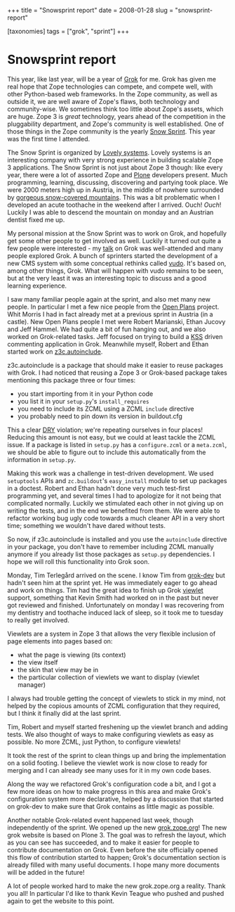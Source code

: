 +++
title = "Snowsprint report"
date = 2008-01-28
slug = "snowsprint-report"

[taxonomies]
tags = ["grok", "sprint"]
+++

# Snowsprint report

This year, like last year, will be a year of
[Grok](http://grok.zope.org) for me. Grok has given me real hope that
Zope technologies can compete, and compete well, with other Python-based
web frameworks. In the Zope community, as well as outside it, we are
well aware of Zope's flaws, both technology and community-wise. We
sometimes think too little about Zope's assets, which are huge. Zope 3
is *great* technology, years ahead of the competition in the
pluggability department, and Zope's community is well established. One
of those things in the Zope community is the yearly [Snow
Sprint](http://www.openplans.org/projects/snow-sprint-2008/project-home).
This year was the first time I attended.

The Snow Sprint is organized by [Lovely
systems](http://www.lovelysystems.com/category/home). Lovely systems is
an interesting company with very strong experience in building scalable
Zope 3 applications. The Snow Sprint is not just about Zope 3 though:
like every year, there were a lot of assorted Zope and
[Plone](http://www.plone.org) developers present. Much programming,
learning, discussing, discovering and partying took place. We were 2000
meters high up in Austria, in the middle of nowhere surrounded by
[gorgeous snow-covered
mountains](http://www.flickr.com/photos/mrtopf/tags/snowsprint2008/).
This was a bit problematic when I developed an acute toothache in the
weekend after I arrived. Ouch! *Ouch*! Luckily I was able to descend the
mountain on monday and an Austrian dentist fixed me up.

My personal mission at the Snow Sprint was to work on Grok, and
hopefully get some other people to get involved as well. Luckily it
turned out quite a few people were interested - my
[talk](http://mrtopf.de/blog/meetups/snow-sprint-2008-martijn-faassen-about-grok-technical/)
on Grok was well-attended and many people explored Grok. A bunch of
sprinters started the development of a new CMS system with some
conceptual rethinks called
[vudo](http://mrtopf.de/blog/web20/the-voodoo-interview-video/). It's
based on, among other things, Grok. What will happen with vudo remains
to be seen, but at the very least it was an interesting topic to discuss
and a good learning experience.

I saw many familiar people again at the sprint, and also met many new
people. In particular I met a few nice people from the [Open
Plans](http://www.openplans.org/) project. Whit Morris I had in fact
already met at a previous sprint in Austria (in a castle). New Open
Plans people I met were Robert Marianski, Ethan Jucovy and Jeff Hammel.
We had quite a bit of fun hanging out, and we also worked on
Grok-related tasks. Jeff focused on trying to build a
[KSS](http://kssproject.org/) driven commenting application in Grok.
Meanwhile myself, Robert and Ethan started work on
[z3c.autoinclude](https://svn.openplans.org/svn/snowsprint/z3c.autoinclude/).

z3c.autoinclude is a package that should make it easier to reuse
packages with Grok. I had noticed that reusing a Zope 3 or Grok-based
package takes mentioning this package three or four times:

- you start importing from it in your Python code
- you list it in your `setup.py`'s `install_requires`
- you need to include its ZCML using a ZCML `include` directive
- you probably need to pin down its version in buildout.cfg

This a clear [DRY](http://en.wikipedia.org/wiki/Don't_repeat_yourself)
violation; we're repeating ourselves in four places! Reducing this
amount is not easy, but we could at least tackle the ZCML issue. If a
package is listed in `setup.py` has a `configure.zcml` or a `meta.zcml`,
we should be able to figure out to include this automatically from the
information in `setup.py`.

Making this work was a challenge in test-driven development. We used
`setuptools` APIs and `zc.buildout`'s `easy_install` module to set up
packages in a doctest. Robert and Ethan hadn't done very much test-first
programming yet, and several times I had to apologize for it not being
that complicated normally. Luckily we stimulated each other in not
giving up on writing the tests, and in the end we benefited from them.
We were able to refactor working bug ugly code towards a much cleaner
API in a very short time; something we wouldn't have dared without
tests.

So now, if z3c.autoinclude is installed and you use the `autoinclude`
directive in your package, you don't have to remember including ZCML
manually anymore if you already list those packages as `setup.py`
dependencies. I hope we will roll this functionality into Grok soon.

Monday, Tim Terlegård arrived on the scene. I know Tim from
[grok-dev](http://mail.zope.org/mailman/listinfo/grok-dev) but hadn't
seen him at the sprint yet. He was immediately eager to go ahead and
work on things. Tim had the great idea to finish up Grok
[viewlet](http://pypi.python.org/pypi/zope.viewlet) support, something
that Kevin Smith had worked on in the past but never got reviewed and
finished. Unfortunately on monday I was recovering from my dentistry and
toothache induced lack of sleep, so it took me to tuesday to really get
involved.

Viewlets are a system in Zope 3 that allows the very flexible inclusion
of page elements into pages based on:

- what the page is viewing (its context)
- the view itself
- the skin that view may be in
- the particular collection of viewlets we want to display (viewlet
  manager)

I always had trouble getting the concept of viewlets to stick in my
mind, not helped by the copious amounts of ZCML configuration that they
required, but I think it finally did at the last sprint.

Tim, Robert and myself started freshening up the viewlet branch and
adding tests. We also thought of ways to make configuring viewlets as
easy as possible. No more ZCML, just Python, to configure viewlets!

It took the rest of the sprint to clean things up and bring the
implementation on a solid footing. I believe the viewlet work is now
close to ready for merging and I can already see many uses for it in my
own code bases.

Along the way we refactored Grok's configuration code a bit, and I got a
few more ideas on how to make progress in this area and make Grok's
configuration system more declarative, helped by a discussion that
started on grok-dev to make sure that Grok contains as little magic as
possible.

Another notable Grok-related event happened last week, though
independently of the sprint. We opened up the new
[grok.zope.org](http://grok.zope.org)! The new grok website is based on
Plone 3. The goal was to refresh the layout, which as you can see has
succeeded, and to make it easier for people to contribute documentation
on Grok. Even before the site officially opened this flow of
contribution started to happen; Grok's documentation section is already
filled with many useful documents. I hope many more documents will be
added in the future!

A lot of people worked hard to make the new grok.zope.org a reality.
Thank you all! In particular I'd like to thank Kevin Teague who pushed
and pushed again to get the website to this point.
